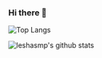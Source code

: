 ### Hi there 👋

![Top Langs](https://github-readme-stats.vercel.app/api/top-langs/?username=leshasmp&layout=compact&hide=css,html)

![leshasmp's github stats](https://github-readme-stats.vercel.app/api?username=leshasmp&count_private=true&show_icons=true&theme=onedark)

<!--
**leshasmp/leshasmp** is a ✨ _special_ ✨ repository because its `README.md` (this file) appears on your GitHub profile.

Here are some ideas to get you started:

- 🔭 I’m currently working on ...
- 🌱 I’m currently learning ...
- 👯 I’m looking to collaborate on ...
- 🤔 I’m looking for help with ...
- 💬 Ask me about ...
- 📫 How to reach me: ...
- 😄 Pronouns: ...
- ⚡ Fun fact: ...
-->
